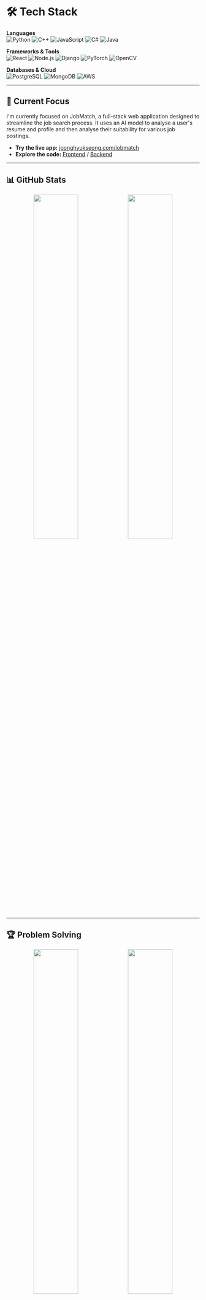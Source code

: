 # 🛠️ **Tech Stack**

**Languages**  
![Python](https://img.shields.io/badge/Python-3776AB?style=flat-square&logo=python&logoColor=white)
![C++](https://img.shields.io/badge/C++-00599C?style=flat-square&logo=c%2B%2B&logoColor=white)
![JavaScript](https://img.shields.io/badge/JavaScript-F7DF1E?style=flat-square&logo=javascript&logoColor=black)
![C#](https://img.shields.io/badge/C%23-239120?style=flat-square&logo=c-sharp&logoColor=white)
![Java](https://img.shields.io/badge/Java-ED8B00?style=flat-square&logo=java&logoColor=white)

**Frameworks & Tools**  
![React](https://img.shields.io/badge/React-20232A?style=flat-square&logo=react&logoColor=61DAFB)
![Node.js](https://img.shields.io/badge/Node.js-43853D?style=flat-square&logo=node.js&logoColor=white)
![Django](https://img.shields.io/badge/Django-092E20?style=flat-square&logo=django&logoColor=white)
![PyTorch](https://img.shields.io/badge/PyTorch-EE4C2C?style=flat-square&logo=pytorch&logoColor=white)
![OpenCV](https://img.shields.io/badge/OpenCV-27338e?style=flat-square&logo=OpenCV&logoColor=white)

**Databases & Cloud**  
![PostgreSQL](https://img.shields.io/badge/PostgreSQL-316192?style=flat-square&logo=postgresql&logoColor=white)
![MongoDB](https://img.shields.io/badge/MongoDB-4EA94B?style=flat-square&logo=mongodb&logoColor=white)
![AWS](https://img.shields.io/badge/AWS-232F3E?style=flat-square&logo=amazon-aws&logoColor=white)

---

## 🚀 Current Focus

I'm currently focused on JobMatch, a full-stack web application designed to streamline the job search process. It uses an AI model to analyse a user's resume and profile and then analyse their suitability for various job postings.

- **Try the live app:** [joonghyukseong.com/jobmatch](https://joonghyukseong.com/jobmatch)
- **Explore the code:** [Frontend](https://github.com/sjh001111/jobmatch-frontend) / [Backend](https://github.com/sjh001111/jobmatch-backend)

---

## 📊 **GitHub Stats**
<div align="center">
<img src="https://github-readme-stats.vercel.app/api?username=sjh001111&show_icons=true&theme=dark&count_private=true&hide_border=true" width="48%">
<img src="https://github-readme-stats.vercel.app/api/top-langs/?username=sjh001111&layout=compact&theme=dark&hide_border=true" width="48%">
</div>

---

## 🏆 **Problem Solving**
<div align="center">
<img src="http://mazassumnida.wtf/api/v2/generate_badge?boj=sjh001111" width="48%">
<img src="https://leetcode.card.workers.dev/sjh001111?theme=dark&font=baloo&extension=null" width="48%">
</div>

---

## 📫 **Contact**

[![Portfolio](https://img.shields.io/badge/Portfolio-FF5722?style=flat-square&logo=web&logoColor=white)](https://joonghyukseong.com)
[![Email](https://img.shields.io/badge/Email-D14836?style=flat-square&logo=gmail&logoColor=white)](mailto:sjh001111@gmail.com)
[![LinkedIn](https://img.shields.io/badge/LinkedIn-0077B5?style=flat-square&logo=linkedin&logoColor=white)](https://linkedin.com/in/sjh001111)
[![GitHub](https://img.shields.io/badge/GitHub-100000?style=flat-square&logo=github&logoColor=white)](https://github.com/sjh001111)

---

<div align="center">

**💼 Available for software engineering opportunities**

![Profile Views](https://komarev.com/ghpvc/?username=sjh001111&style=flat-square&color=brightgreen)

</div>
